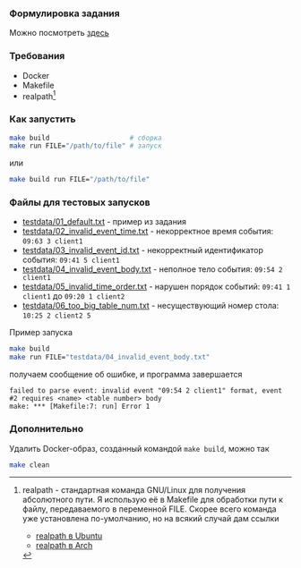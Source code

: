 ### Формулировка задания
Можно посмотреть [здесь](TASK.md)

### Требования
- Docker
- Makefile
- realpath[^1]

### Как запустить
```sh
make build                    # сборка
make run FILE="/path/to/file" # запуск
```
или
```sh
make build run FILE="/path/to/file"
```

### Файлы для тестовых запусков
- [testdata/01_default.txt](testdata/01_default.txt) - пример из задания
- [testdata/02_invalid_event_time.txt](testdata/02_invalid_event_time.txt) -
  некорректное время события: ```09:63 3 client1```
- [testdata/03_invalid_event_id.txt](testdata/03_invalid_event_id.txt) -
  некорректный идентификатор события: ```09:41 5 client1```
- [testdata/04_invalid_event_body.txt](testdata/04_invalid_event_body.txt) -
  неполное тело события: ```09:54 2 client1```
- [testdata/05_invalid_time_order.txt](testdata/05_invalid_time_order.txt) -
  нарушен порядок событий: ```09:41 1 client1``` до ```09:20 1 client2```
- [testdata/06_too_big_table_num.txt](testdata/06_too_big_table_num.txt) -
  несуществующий номер стола: ```10:25 2 client2 5```

Пример запуска
```sh
make build
make run FILE="testdata/04_invalid_event_body.txt"
```
получаем сообщение об ошибке, и программа завершается
```
failed to parse event: invalid event "09:54 2 client1" format, event #2 requires <name> <table number> body
make: *** [Makefile:7: run] Error 1
```

### Дополнительно
Удалить Docker-образ, созданный командой ```make build```, можно так
```sh
make clean
```

[^1]: realpath - стандартная команда GNU/Linux для получения абсолютного пути. Я
    использую её в Makefile для обработки пути к файлу, передаваемого в
    переменной FILE. Скорее всего команда уже установлена по-умолчанию, но на
    всякий случай дам ссылки
    - [realpath в Ubuntu](https://manpages.ubuntu.com/manpages/trusty/en/man1/realpath.1.html)
    - [realpath в Arch](https://man.archlinux.org/man/realpath.1.en)
